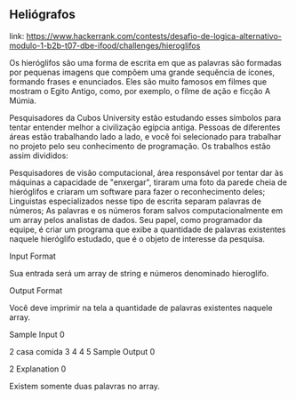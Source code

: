 ## Heliógrafos
link: https://www.hackerrank.com/contests/desafio-de-logica-alternativo-modulo-1-b2b-t07-dbe-ifood/challenges/hieroglifos

Os hieróglifos são uma forma de escrita em que as palavras são formadas por pequenas imagens que compõem uma grande sequência de ícones, formando frases e enunciados. Eles são muito famosos em filmes que mostram o Egito Antigo, como, por exemplo, o filme de ação e ficção A Múmia.

Pesquisadores da Cubos University estão estudando esses símbolos para tentar entender melhor a civilização egípcia antiga. Pessoas de diferentes áreas estão trabalhando lado a lado, e você foi selecionado para trabalhar no projeto pelo seu conhecimento de programação. Os trabalhos estão assim divididos:

Pesquisadores de visão computacional, área responsável por tentar dar às máquinas a capacidade de "enxergar", tiraram uma foto da parede cheia de hieróglifos e criaram um software para fazer o reconhecimento deles;
Linguistas especializados nesse tipo de escrita separam palavras de números;
As palavras e os números foram salvos computacionalmente em um array pelos analistas de dados.
Seu papel, como programador da equipe, é criar um programa que exibe a quantidade de palavras existentes naquele hieróglifo estudado, que é o objeto de interesse da pesquisa.

Input Format

Sua entrada será um array de string e números denominado hieroglifo.

Output Format

Você deve imprimir na tela a quantidade de palavras existentes naquele array.

Sample Input 0

2 casa comida 3 4 4 5
Sample Output 0

2
Explanation 0

Existem somente duas palavras no array.